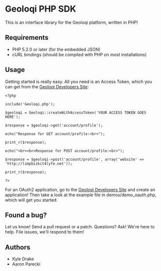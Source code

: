 Geoloqi PHP SDK
===
This is an interface library for the Geoloqi platform, written in PHP!

Requirements
---
* PHP 5.2.0 or later (for the embedded JSON)
* cURL bindings (should be compiled with PHP on most installations)

Usage
---
Getting started is really easy. All you need is an Access Token, which you can get from the [Geoloqi Developers Site](https://developers.geoloqi.com/getting-started):

    <?php

    include('Geoloqi.php');

    $geoloqi = Geoloqi::createWithAccessToken('YOUR ACCESS TOKEN GOES HERE');

    $response = $geoloqi->get('account/profile');

    echo("Response for GET account/profile:<br>");

    print_r($response);

    echo("<br><br>Response for POST account/profile:<br>");

    $response = $geoloqi->post('account/profile', array('website' => 'http://limpbizkit4lyfe.net'));

    print_r($response);

    ?>

For an OAuth2 application, go to the [Geoloqi Developers Site](https://developers.geoloqi.com/getting-started) and create an application! Then take a look at the example file in demos/demo_oauth.php, which will get you started.

Found a bug?
---
Let us know! Send a pull request or a patch. Questions? Ask! We're here to help. File issues, we'll respond to them!

Authors
---
* Kyle Drake
* Aaron Parecki